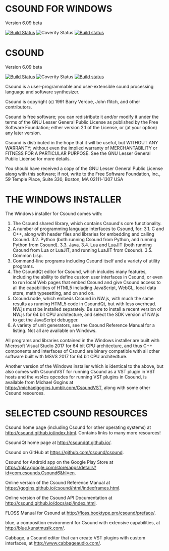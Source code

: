# CSOUND FOR WINDOWS
Version 6.09 beta

[![Build Status](https://travis-ci.org/csound/csound.svg?branch=develop)](https://travis-ci.org/csound/csound)
![Coverity Status](https://scan.coverity.com/projects/1822/badge.svg)
[![Build status](https://ci.appveyor.com/api/projects/status/1qamc986774rsbjq/branch/develop?svg=true)](https://ci.appveyor.com/project/csound/csound/branch/develop)
# CSOUND
Version 6.09 beta

[![Build Status](https://travis-ci.org/csound/csound.svg?branch=develop)](https://travis-ci.org/csound/csound)
![Coverity Status](https://scan.coverity.com/projects/1822/badge.svg)
[![Build status](https://ci.appveyor.com/api/projects/status/1qamc986774rsbjq/branch/develop?svg=true)](https://ci.appveyor.com/project/csound/csound/branch/develop)

Csound is a user-programmable and user-extensible sound processing language
and software synthesizer.

Csound is copyright (c) 1991 Barry Vercoe, John ffitch, and other contributors.

Csound is free software; you can redistribute it
and/or modify it under the terms of the GNU Lesser General Public
License as published by the Free Software Foundation; either
version 2.1 of the License, or (at your option) any later version.

Csound is distributed in the hope that it will be useful,
but WITHOUT ANY WARRANTY; without even the implied warranty of
MERCHANTABILITY or FITNESS FOR A PARTICULAR PURPOSE.  See the
GNU Lesser General Public License for more details.

You should have received a copy of the GNU Lesser General Public
License along with this software; if not, write to the Free Software
Foundation, Inc., 59 Temple Place, Suite 330, Boston, MA
02111-1307 USA

# THE WINDOWS INSTALLER

The Windows installer for Csound comes with:

1. The Csound shared library, which contains Csound's core functionality.
2. A number of programming language interfaces to Csound, for:
3.1. C and C++, along with header files and libraries for embedding and calling Csound.
3.2. Python (both running Csound from Python, and running Python from Csound).
3.3. Java.
3.4. Lua and LuaJIT (both running Csound from Lua or LuaJIT, and running LuaJIT from Csound).
3.5. Common Lisp.
4. Command-line programs including Csound itself and a variety of utility programs.
5. The CsoundQt editor for Csound, which includes many features, including the ability to 
    define custom user interfaces in Csound, or even to run local Web pages that embed Csound and 
    give Csound access to all the capabilities of HTML5 including JavaScript, WebGL, local data 
    store, math typesetting, and on and on.
6. Csound.node, which embeds Csound in NW.js, with much the same results as running HTML5 code in 
    CsoundQt, but with less overhead. NW.js must be installed separately. Be sure to install a recent 
    version of NW.js for 64 bit CPU architecture, and select the SDK version of NW.js to get the 
    JavaScript debugger.
7. A variety of unit generators, see the Csound Reference Manual for a listing. 
    Not all are available on Windows.

All programs and libraries contained in the Windows installer are built with 
Microsoft Visual Studio 2017 for 64 bit CPU architecture, and thus C++ components and 
interfaces of Csound are binary compatible with all other software built with 
MSVS 2017 for 64 bit CPU architedture.

Another version of the Windows installer which is identical to the above, but also comes 
with CsoundVST for running Csound as a VST plugin in VST hosts and the vst4cs opcodes 
for running VST plugins in Csound,
is available from Michael Gogins at https://michaelgogins.tumblr.com/CsoundVST, along with 
some other Csound resources.
    
# SELECTED CSOUND RESOURCES

Csound home page (including Csound for other operating systems) at http://csound.github.io/index.html. Contains links to many more resources!

CsoundQt home page at http://csoundqt.github.io/.

Csound on GitHub at https://github.com/csound/csound.

Csound for Android app on the Google Play Store at https://play.google.com/store/apps/details?id=com.csounds.Csound6&hl=en.

Online version of the Csound Reference Manual at https://gogins.github.io/csound/html/indexframes.html.

Online version of the Csound API Documentation at http://csound.github.io/docs/api/index.html.

FLOSS Manual for Csound at http://floss.booktype.pro/csound/preface/.

blue, a composition environment for Csound with extensive capabilities, at http://blue.kunstmusik.com/.

Cabbage, a Csound editor that can create VST plugins with custom interfaces, at http://www.cabbageaudio.com/.

